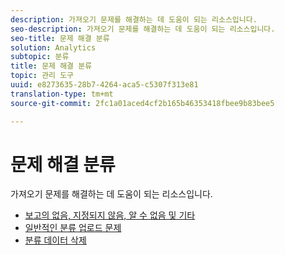 ```yaml
---
description: 가져오기 문제를 해결하는 데 도움이 되는 리소스입니다.
seo-description: 가져오기 문제를 해결하는 데 도움이 되는 리소스입니다.
seo-title: 문제 해결 분류
solution: Analytics
subtopic: 분류
title: 문제 해결 분류
topic: 관리 도구
uuid: e8273635-28b7-4264-aca5-c5307f313e81
translation-type: tm+mt
source-git-commit: 2fc1a01aced4cf2b165b46353418fbee9b83bee5

---
```



# 문제 해결 분류

가져오기 문제를 해결하는 데 도움이 되는 리소스입니다.

* [보고의 없음, 지정되지 않음, 알 수 없음 및 기타](/help/technotes/unspecified.md)
* [일반적인 분류 업로드 문제](http://helpx.adobe.com/analytics/kb/common-saint-upload-issues.html)
* [분류 데이터 삭제](/help/components/c-classifications2/c-classifications-importer/t-delete-classification-data.md)

